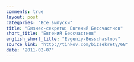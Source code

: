 ```yaml
---
comments: true
layout: post
categories: "Все выпуски"
title: "Бизнес-секреты: Евгений Бессчастнов"
short_title: "Евгений Бессчастнов"
english_short_title: "Evgeniy-Besschastnov"
source_link: "http://tinkov.com/bizsekrety/68"
date: "2011-02-07"
---
```

